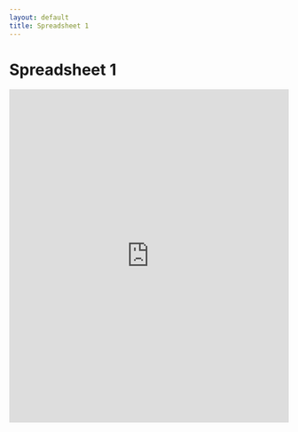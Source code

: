 ```yaml
---
layout: default
title: Spreadsheet 1
---
```


# Spreadsheet 1

<iframe src="https://docs.google.com/spreadsheets/d/1IeazWyKN40L8UGk29zaL447V8oDWZTVf3NE_SmSihBA/preview" 
        width="100%" 
        height="600" 
        style="border:none;">
</iframe>
